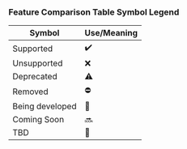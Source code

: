 
### Feature Comparison Table Symbol Legend

| Symbol | Use/Meaning |
|-|-|
| Supported | :heavy_check_mark: |
| Unsupported | :x: | 
| Deprecated | :warning: |
| Removed | :no_entry: |
| Being developed | :construction: |
| Coming Soon | :soon: |
| TBD | :date: |
